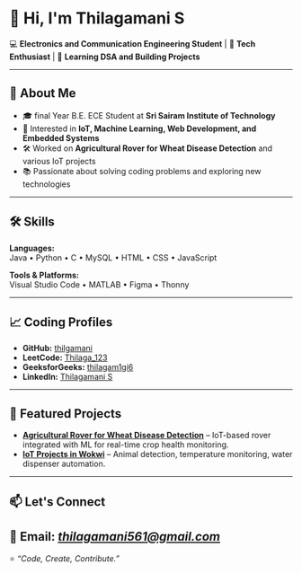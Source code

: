# 👋 Hi, I'm Thilagamani S  

💻 **Electronics and Communication Engineering Student** | 🚀 **Tech Enthusiast** | 🌱 **Learning DSA and Building Projects**  

---

## 🚀 About Me
- 🎓 final Year B.E. ECE Student at **Sri Sairam Institute of Technology**
- 🔭 Interested in **IoT, Machine Learning, Web Development, and Embedded Systems**
- 🛠️ Worked on **Agricultural Rover for Wheat Disease Detection** and various IoT projects
- 📚 Passionate about solving coding problems and exploring new technologies

---

## 🛠 Skills

**Languages:**  
Java • Python • C • MySQL • HTML • CSS • JavaScript  

**Tools & Platforms:**  
Visual Studio Code • MATLAB • Figma • Thonny  

---

## 📈 Coding Profiles

- **GitHub:** [thilgamani](https://github.com/thilgamani)  
- **LeetCode:** [Thilaga_123](https://leetcode.com/u/Thilaga_123/)  
- **GeeksforGeeks:** [thilagam1gi6](https://www.geeksforgeeks.org/user/thilagam1gi6/)  
- **LinkedIn:** [Thilagamani S](https://www.linkedin.com/in/thilagamani-s-427602257)  

---

## 📌 Featured Projects

- **[Agricultural Rover for Wheat Disease Detection](#)** – IoT-based rover integrated with ML for real-time crop health monitoring.
- **[IoT Projects in Wokwi](#)** – Animal detection, temperature monitoring, water dispenser automation.

---

## 📫 Let's Connect
📧 **Email:** *thilagamani561@gmail.com*  
---

⭐ *“Code, Create, Contribute.”*
